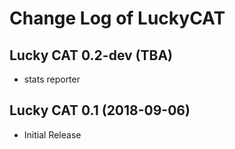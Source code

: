 # Change Log of LuckyCAT #

## Lucky CAT 0.2-dev (TBA) ##

+ stats reporter

## Lucky CAT 0.1 (2018-09-06) ##

+ Initial Release
